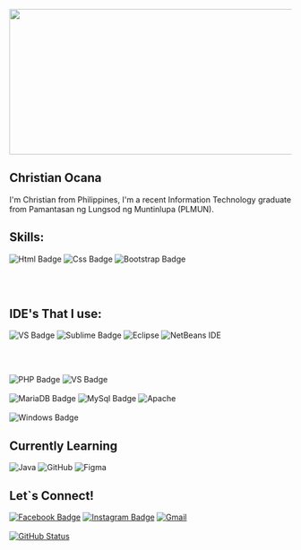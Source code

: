 <p align="center"> 
<img src="https://images.unsplash.com/photo-1605379399642-870262d3d051?ixid=MnwxMjA3fDB8MHxwaG90by1wYWdlfHx8fGVufDB8fHx8&ixlib=rb-1.2.1&auto=format&fit=crop&w=906&q=80" width="800" height="260" />
 </p>


## Christian Ocana
I'm Christian from Philippines, I'm a recent Information Technology graduate from Pamantasan ng Lungsod ng Muntinlupa (PLMUN).
<br>
## Skills:  
![Html Badge](https://img.shields.io/badge/HTML5-E34F26?style=for-the-badge&logo=html5&logoColor=white)
![Css Badge](https://img.shields.io/badge/CSS-239120?&style=for-the-badge&logo=css3&logoColor=white)
![Bootstrap Badge](https://img.shields.io/badge/bootstrap-%23563D7C.svg?style=for-the-badge&logo=bootstrap&logoColor=white)

<br>
<br>

## IDE's That I use:

![VS Badge](https://img.shields.io/badge/VisualStudio-5C2D91.svg?style=for-the-badge&logo=visual-studio&logoColor=white)
![Sublime Badge](https://img.shields.io/badge/sublime_text-%23575757.svg?style=for-the-badge&logo=sublime-text&logoColor=important)
![Eclipse](https://img.shields.io/badge/Eclipse-FE7A16.svg?style=for-the-badge&logo=Eclipse&logoColor=white)
![NetBeans IDE](https://img.shields.io/badge/NetBeansIDE-1B6AC6.svg?style=for-the-badge&logo=apache-netbeans-ide&logoColor=white)

<br>
<br>

![PHP Badge](https://img.shields.io/badge/PHP-777BB4?style=for-the-badge&logo=php&logoColor=white)
![VS Badge](https://img.shields.io/badge/VisualStudio-5C2D91.svg?style=for-the-badge&logo=visual-studio&logoColor=white)
<br>
<br>
![MariaDB Badge](https://img.shields.io/badge/MariaDB-003545?style=for-the-badge&logo=mariadb&logoColor=white)
![MySql Badge](https://img.shields.io/badge/MySQL-00000F?style=for-the-badge&logo=mysql&logoColor=white)
![Apache](https://img.shields.io/badge/apache-%23D42029.svg?style=for-the-badge&logo=apache&logoColor=white)
<br>
<br>
![Windows Badge](https://img.shields.io/badge/Windows-0078D6?style=for-the-badge&logo=windows&logoColor=white)

## Currently Learning
![Java](https://img.shields.io/badge/java-ED8B00.svg?style=for-the-badge&logo=java&logoColor=white)
![GitHub](https://img.shields.io/badge/github-%23121011.svg?style=for-the-badge&logo=github&logoColor=white)
![Figma](https://img.shields.io/badge/figma-%23F24E1E.svg?style=for-the-badge&logo=figma&logoColor=white)

## Let`s Connect!

[![Facebook Badge](https://img.shields.io/badge/Facebook-1877F2?style=for-the-badge&logo=facebook&logoColor=white)](https://christian.ocana.3154)
[![Instagram Badge](https://img.shields.io/badge/Instagram-E4405F?style=for-the-badge&logo=instagram&logoColor=white)](https://www.instagram.com/christianocana03/)
[![Gmail](https://img.shields.io/badge/Gmail-D14836?style=for-the-badge&logo=gmail&logoColor=white)](christianocana08@gmail.com)
<br><br>
[![GitHub Status](https://github-readme-stats.vercel.app/api?username=greatocana&show_icons=true&theme=tokyonight&line_height=35&count_private=true)](https://facebook.com/christian.ocana.3154)











